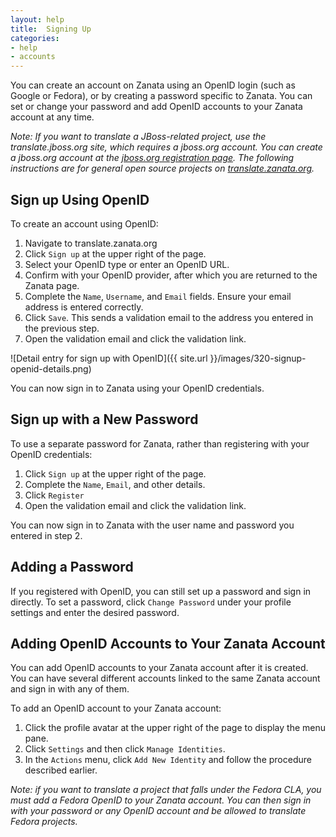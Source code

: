 ```yaml
---
layout: help
title:  Signing Up
categories:
- help
- accounts
---
```


You can create an account on Zanata using an OpenID login (such as Google or Fedora), or by creating a password specific to Zanata. You can set or change your password and add OpenID accounts to your Zanata account at any time.

*Note: If you want to translate a JBoss-related project, use the translate.jboss.org site, which requires a jboss.org account. You can create a jboss.org account at the [jboss.org registration page](https://community.jboss.org/register.jspa). The following instructions are for general open source projects on [translate.zanata.org](http://translate.zanata.org).*

## Sign up Using OpenID

To create an account using OpenID:

 1. Navigate to translate.zanata.org
 1. Click `Sign up` at the upper right of the page.
 1. Select your OpenID type or enter an OpenID URL.
 1. Confirm with your OpenID provider, after which you are returned to the Zanata page.
 1. Complete the `Name`, `Username`, and `Email` fields. Ensure your email address is entered correctly.
 1. Click `Save`. This sends a validation email to the address you entered in the previous step.
 1. Open the validation email and click the validation link.

![Detail entry for sign up with OpenID]({{ site.url }}/images/320-signup-openid-details.png)

You can now sign in to Zanata using your OpenID credentials.


## Sign up with a New Password

To use a separate password for Zanata, rather than registering with your OpenID credentials:

 1. Click `Sign up` at the upper right of the page.
 1. Complete the `Name`, `Email`, and other details.
 1. Click `Register`
 1. Open the validation email and click the validation link.

You can now sign in to Zanata with the user name and password you entered in step 2.


## Adding a Password

If you registered with OpenID, you can still set up a password and sign in directly. To set a password, click `Change Password` under your profile settings and enter the desired password.


## Adding OpenID Accounts to Your Zanata Account

You can add OpenID accounts to your Zanata account after it is created. You can have several different accounts linked to the same Zanata account and sign in with any of them.

To add an OpenID account to your Zanata account:

 1. Click the profile avatar at the upper right of the page to display the menu pane.
 1. Click `Settings` and then click `Manage Identities`.
 1. In the `Actions` menu, click `Add New Identity` and follow the procedure described earlier.

*Note: if you want to translate a project that falls under the Fedora CLA, you must add a Fedora OpenID to your Zanata account. You can then sign in with your password or any OpenID account and be allowed to translate Fedora projects.*